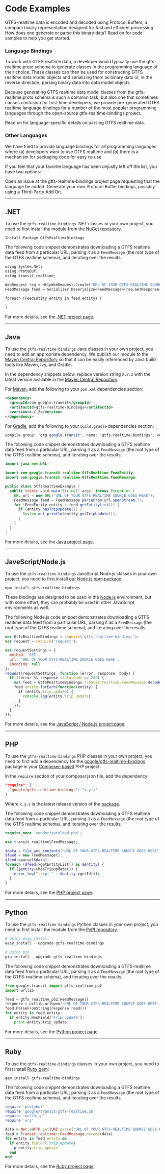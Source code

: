 # Code Examples

GTFS-realtime data is encoded and decoded using Protocol Buffers, a compact binary representation designed for fast and efficient processing. How does one generate or parse this binary data? Read on for code samples to help you get started.

### Language Bindings
To work with GTFS realtime data, a developer would typically use the gtfs-realtime.proto schema to generate classes in the programming language of their choice. These classes can then be used for constructing GTFS realtime data model objects and serializing them as binary data or, in the reverse direction, parsing binary data into data model objects.

Because generating GTFS realtime data model classes from the gtfs-realtime.proto schema is such a common task, but also one that sometimes causes confusion for first-time developers, we provide pre-generated GTFS realtime language bindings for a number of the most popular programming languages through the open-source gtfs-realtime-bindings project.

Read on for language-specific details on parsing GTFS realtime data.

### Other Languages
We have tried to provide language bindings for all programming languages where (a) developers want to use GTFS realtime and (b) there is a mechanism for packaging code for easy re-use.

If you feel that your favorite language has been unjustly left off the list, you have two options:

Open an issue at the gtfs-realtime-bindings project page requesting that the language be added.
Generate your own Protocol Buffer bindings, possibly using a Third-Party Add On.

<hr>

## .NET
To use the `gtfs-realtime-bindings` .NET classes in your own project, you need to first install the module from the [NuGet repository](https://www.nuget.org/packages/GtfsRealtimeBindings/).

```
Install-Package GtfsRealtimeBindings
```

The following code snippet demonstrates downloading a GTFS realtime data feed from a particular URL, parsing it as a `FeedMessage` (the root type of the GTFS realtime schema), and iterating over the results.

```vb
using System.Net;
using ProtoBuf;
using transit_realtime;

WebRequest req = HttpWebRequest.Create("URL OF YOUR GTFS-REALTIME SOURCE GOES HERE");
FeedMessage feed = Serializer.Deserialize<FeedMessage>(req.GetResponse().GetResponseStream());

foreach (FeedEntity entity in feed.entity) {
  ...
}
```

For more details, see the [.NET project page](https://github.com/google/gtfs-realtime-bindings/tree/master/dotnet).

<hr>

## Java

To use the `gtfs-realtime-bindings` Java classes in your own project, you need to add an appropriate dependency. We publish our module to the [Maven Central Repository](https://search.maven.org/) so that it can be easily referenced by Java build tools like Maven, Ivy, and Gradle.

In the dependency snippets below, replace version string `X.Y.Z` with the latest version available in the [Maven Central Repository](https://search.maven.org/#search%7Cga%7C1%7Ca%3A%22gtfs-realtime-bindings%22).

For [Maven](https://maven.apache.org/), add the following to your `pom.xml` dependencies section:

```xml
<dependency>
  <groupId>com.google.transit</groupId>
  <artifactId>gtfs-realtime-bindings</artifactId>
  <version>X.Y.Z</version>
</dependency>
```

For [Gradle](https://www.gradle.org/), add the following to your `build.gradle` dependencies section:

```java
compile group: 'org.google.transit', name: 'gtfs-realtime-bindings', version: 'X.Y.Z'
```

The following code snippet demonstrates downloading a GTFS realtime data feed from a particular URL, parsing it as a `FeedMessage` (the root type of the GTFS realtime schema), and iterating over the results.

```java
import java.net.URL;

import com.google.transit.realtime.GtfsRealtime.FeedEntity;
import com.google.transit.realtime.GtfsRealtime.FeedMessage;

public class GtfsRealtimeExample {
  public static void main(String[] args) throws Exception {
    URL url = new URL("URL OF YOUR GTFS-REALTIME SOURCE GOES HERE");
    FeedMessage feed = FeedMessage.parseFrom(url.openStream());
    for (FeedEntity entity : feed.getEntityList()) {
      if (entity.hasTripUpdate()) {
        System.out.println(entity.getTripUpdate());
      }
    }
  }
}
```

For more details, see the [Java project page](https://github.com/google/gtfs-realtime-bindings/tree/master/java).

<hr>

## JaveScript/Node.js

To use the `gtfs-realtime-bindings` JavaScript Node.js classes in your own project, you need to first install [our Node.js npm package](https://www.npmjs.com/package/gtfs-realtime-bindings):

```
npm install gtfs-realtime-bindings
```

These bindings are designed to be used in the [Node.js](https://nodejs.org/) environment, but with some effort, they can probably be used in other JavaScript environments as well.

The following Node.js code snippet demonstrates downloading a GTFS realtime data feed from a particular URL, parsing it as a `FeedMessage` (the root type of the GTFS realtime schema), and iterating over the results.

```javascript
var GtfsRealtimeBindings = require('gtfs-realtime-bindings');
var request = require('request');

var requestSettings = {
  method: 'GET',
  url: 'URL OF YOUR GTFS-REALTIME SOURCE GOES HERE',
  encoding: null
};
request(requestSettings, function (error, response, body) {
  if (!error && response.statusCode == 200) {
    var feed = GtfsRealtimeBindings.transit_realtime.FeedMessage.decode(body);
    feed.entity.forEach(function(entity) {
      if (entity.trip_update) {
        console.log(entity.trip_update);
      }
    });
  }
});
```

For more details, see the [JavaScript / Node.js project page](https://github.com/google/gtfs-realtime-bindings/tree/master/nodejs).

<hr>

## PHP

To use the `gtfs-realtime-bindings` PHP classes in your own project, you need to first add a dependency for the [google/gtfs-realtime-bindings](https://packagist.org/packages/google/gtfs-realtime-bindings) package in your [Composer-based](https://getcomposer.org/) PHP project.

In the `require` section of your composer.json file, add the dependency:

```json
"require": {
  "google/gtfs-realtime-bindings": "x.y.z"
}
```

Where `x.y.z` is the latest release version of the [package](https://packagist.org/packages/google/gtfs-realtime-bindings).

The following code snippet demonstrates downloading a GTFS realtime data feed from a particular URL, parsing it as a `FeedMessage` (the root type of the GTFS realtime schema), and iterating over the results.

```php
require_once 'vendor/autoload.php';

use transit_realtime\FeedMessage;

$data = file_get_contents("URL OF YOUR GTFS-REALTIME SOURCE GOES HERE");
$feed = new FeedMessage();
$feed->parse($data);
foreach ($feed->getEntityList() as $entity) {
  if ($entity->hasTripUpdate()) {
    error_log("trip: " . $entity->getId());
  }
}
```

For more details, see the [PHP project page](https://github.com/google/gtfs-realtime-bindings-php).

<hr>

## Python

To use the `gtfs-realtime-bindings` Python classes in your own project, you need to first install the module from the [PyPI repository](https://pypi.python.org/pypi/gtfs-realtime-bindings).

```python
# Using easy_install
easy_install --upgrade gtfs-realtime-bindings

# Using pip
pip install --upgrade gtfs-realtime-bindings
```

The following code snippet demonstrates downloading a GTFS-realtime data feed from a particular URL, parsing it as a `FeedMessage` (the root type of the GTFS-realtime schema), and iterating over the results.

```python
from google.transit import gtfs_realtime_pb2
import urllib

feed = gtfs_realtime_pb2.FeedMessage()
response = urllib.urlopen('URL OF YOUR GTFS-REALTIME SOURCE GOES HERE')
feed.ParseFromString(response.read())
for entity in feed.entity:
  if entity.HasField('trip_update'):
    print entity.trip_update
```

For more details, see the [Python project page](https://github.com/google/gtfs-realtime-bindings/tree/master/python).

<hr>

## Ruby

To use the `gtfs-realtime-bindings` classes in your own project, you need to first install [Ruby gem](https://rubygems.org/gems/gtfs-realtime-bindings):

```
gem install gtfs-realtime-bindings
```

The following code snippet demonstrates downloading a GTFS realtime data feed from a particular URL, parsing it as a `FeedMessage` (the root type of the GTFS realtime schema), and iterating over the results.

```ruby
require 'protobuf'
require 'google/transit/gtfs-realtime.pb'
require 'net/http'
require 'uri'

data = Net::HTTP.get(URI.parse("URL OF YOUR GTFS-REALTIME SOURCE GOES HERE"))
feed = Transit_realtime::FeedMessage.decode(data)
for entity in feed.entity do
  if entity.field?(:trip_update)
    p entity.trip_update
  end
end
```

For more details, see the [Ruby project page](https://github.com/google/gtfs-realtime-bindings/tree/master/ruby).